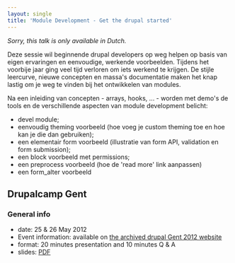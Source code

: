 ```yaml
---
layout: single
title: 'Module Development - Get the drupal started'
---
```


*Sorry, this talk is only available in Dutch.*

Deze sessie wil beginnende drupal developers op weg helpen op basis van eigen ervaringen en eenvoudige, werkende voorbeelden. Tijdens het voorbije jaar ging veel tijd verloren om iets werkend te krijgen. De stijle leercurve, nieuwe concepten en massa's documentatie maken het knap lastig om je weg te vinden bij het ontwikkelen van modules.

Na een inleiding van concepten - arrays, hooks, ... - worden met demo's de tools en de verschillende aspecten van module development belicht:

* devel module;
* eenvoudig theming voorbeeld (hoe voeg je custom theming toe en hoe kan je die dan gebruiken);
* een elementair form voorbeeld (illustratie van form API, validation en form submission);
* een block voorbeeld met permissions;
* een preprocess voorbeeld (hoe de 'read more' link aanpassen)
* een form_alter voorbeeld

## Drupalcamp Gent

### General info
* date: 25 & 26 May 2012
* Event information: available on [the archived drupal Gent 2012 website](http://gent2012.drupalcamp.be/gent_2012/ghent2012.drupalcamp.be/nl.html)
* format: 20 minutes presentation and 10 minutes Q & A
* slides: [PDF](/assets/talks/module-development-get-the-drupal-started/dcg2012.pdf)

